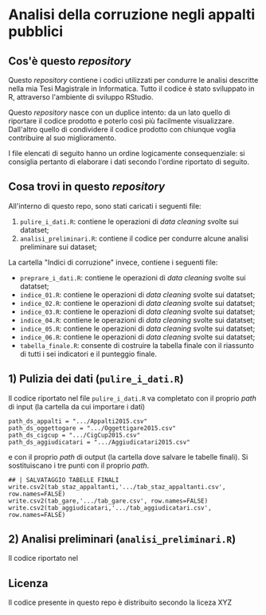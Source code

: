 # Analisi della corruzione negli appalti pubblici

## Cos'è questo _repository_
Questo _repository_ contiene i codici utilizzati per condurre le analisi descritte nella mia Tesi Magistrale in Informatica. Tutto il codice è stato sviluppato in R, attraverso l'ambiente di sviluppo RStudio. 

Questo _repository_ nasce con un duplice intento: da un lato quello di riportare il codice prodotto e poterlo così più facilmente visualizzare. Dall'altro quello di condividere il codice prodotto con chiunque voglia contribuire al suo miglioramento.  

I file elencati di seguito hanno un ordine logicamente consequenziale: si consiglia pertanto di elaborare i dati secondo l'ordine riportato di seguito.

## Cosa trovi in questo _repository_ 
All'interno di questo repo, sono stati caricati i seguenti file: 
1) `pulire_i_dati.R`: contiene le operazioni di _data cleaning_ svolte sui datatset;
2) `analisi_preliminari.R`: contiene il codice per condurre alcune analisi preliminare sui dataset;

La cartella "Indici di corruzione" invece, contiene i seguenti file:
- `preprare_i_dati.R`: contiene le operazioni di _data cleaning_ svolte sui datatset;
- `indice_01.R`: contiene le operazioni di _data cleaning_ svolte sui datatset;
- `indice_02.R`: contiene le operazioni di _data cleaning_ svolte sui datatset;
- `indice_03.R`: contiene le operazioni di _data cleaning_ svolte sui datatset;
- `indice_04.R`: contiene le operazioni di _data cleaning_ svolte sui datatset;
- `indice_05.R`: contiene le operazioni di _data cleaning_ svolte sui datatset;
- `indice_06.R`: contiene le operazioni di _data cleaning_ svolte sui datatset;
- `tabella_finale.R`: consente di costruire la tabella finale con il riassunto di tutti i sei indicatori e il punteggio finale.

## 1) Pulizia dei dati (`pulire_i_dati.R`)
Il codice riportato nel file `pulire_i_dati.R` va completato con il proprio _path_ di input (la cartella da cui importare i dati) 

```
path_ds_appalti = ".../Appalti2015.csv"
path_ds_oggettogare = ".../Oggettigare2015.csv" 
path_ds_cigcup = ".../CigCup2015.csv"
path_ds_aggiudicatari = ".../Aggiudicatari2015.csv"
```
e con il proprio _path_ di output (la cartella dove salvare le tabelle finali). Si sostituiscano i tre punti con il proprio _path_. 

```
## | SALVATAGGIO TABELLE FINALI
write.csv2(tab_staz_appaltanti,'.../tab_staz_appaltanti.csv', row.names=FALSE)
write.csv2(tab_gare,'.../tab_gare.csv', row.names=FALSE)
write.csv2(tab_aggiudicatari,'.../tab_aggiudicatari.csv', row.names=FALSE)
```

## 2) Analisi preliminari (`analisi_preliminari.R`)
Il codice riportato nel

## Licenza
Il codice presente in questo repo è distribuito secondo la liceza XYZ

